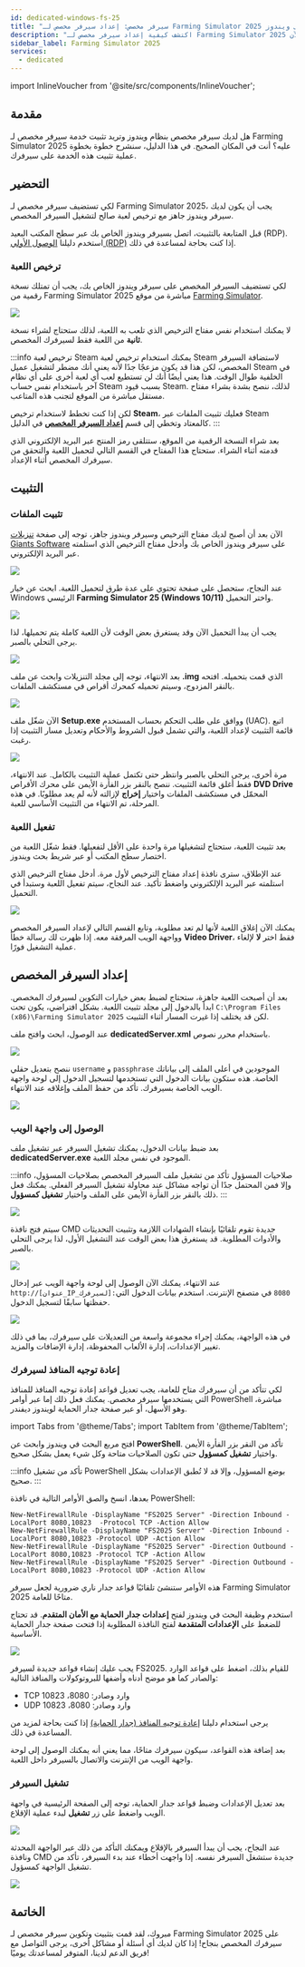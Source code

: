 ```yaml
---
id: dedicated-windows-fs-25
title: "سيرفر مخصص: إعداد سيرفر مخصص لـ Farming Simulator 2025 على ويندوز"
description: "اكتشف كيفية إعداد سيرفر مخصص لـ Farming Simulator 2025 على ويندوز لاستضافة الألعاب الجماعية بسلاسة → تعلّم المزيد الآن"
sidebar_label: Farming Simulator 2025
services:
  - dedicated
---
```


import InlineVoucher from '@site/src/components/InlineVoucher';

## مقدمة

هل لديك سيرفر مخصص بنظام ويندوز وتريد تثبيت خدمة سيرفر مخصص لـ Farming Simulator 2025 عليه؟ أنت في المكان الصحيح. في هذا الدليل، سنشرح خطوة بخطوة عملية تثبيت هذه الخدمة على سيرفرك.

<InlineVoucher />

## التحضير

لكي تستضيف سيرفر مخصص لـ Farming Simulator 2025، يجب أن يكون لديك سيرفر ويندوز جاهز مع ترخيص لعبة صالح لتشغيل السيرفر المخصص.

قبل المتابعة بالتثبيت، اتصل بسيرفر ويندوز الخاص بك عبر سطح المكتب البعيد (RDP). استخدم دليلنا [الوصول الأولي (RDP)](vserver-windows-userdp.md) إذا كنت بحاجة لمساعدة في ذلك.

### ترخيص اللعبة

لكي تستضيف السيرفر المخصص على سيرفر ويندوز الخاص بك، يجب أن تمتلك نسخة رقمية من Farming Simulator 2025 مباشرة من موقع [Farming Simulator](https://www.farming-simulator.com/buy-now.php).

![](https://screensaver01.zap-hosting.com/index.php/s/F7j4opS3tXZKSHs/preview)

لا يمكنك استخدام نفس مفتاح الترخيص الذي تلعب به اللعبة، لذلك ستحتاج لشراء نسخة **ثانية** من اللعبة فقط لسيرفرك المخصص.

:::info ترخيص لعبة Steam
يمكنك استخدام ترخيص لعبة Steam لاستضافة السيرفر المخصص، لكن هذا قد يكون مزعجًا جدًا لأنه يعني أنك مضطر لتشغيل عميل Steam في الخلفية طوال الوقت. هذا يعني أيضًا أنك لن تستطيع لعب أي لعبة أخرى على أي نظام آخر باستخدام نفس حساب Steam بسبب قيود Steam. لذلك، ننصح بشدة بشراء مفتاح مستقل مباشرة من الموقع لتجنب هذه المتاعب.

لكن إذا كنت تخطط لاستخدام ترخيص **Steam**، فعليك تثبيت الملفات عبر Steam كالمعتاد وتخطي إلى قسم [**إعداد السيرفر المخصص**](#dedicated-server-setup) في الدليل.
:::

بعد شراء النسخة الرقمية من الموقع، ستتلقى رمز المنتج عبر البريد الإلكتروني الذي قدمته أثناء الشراء. ستحتاج هذا المفتاح في القسم التالي لتحميل اللعبة والتحقق من سيرفرك المخصص أثناء الإعداد.

## التثبيت

### تثبيت الملفات

الآن بعد أن أصبح لديك مفتاح الترخيص وسيرفر ويندوز جاهز، توجه إلى صفحة [تنزيلات Giants Software](https://eshop.giants-software.com/downloads.php) على سيرفر ويندوز الخاص بك وأدخل مفتاح الترخيص الذي استلمته عبر البريد الإلكتروني.

![](https://screensaver01.zap-hosting.com/index.php/s/srzwXmn2K5GPy2r/preview)

عند النجاح، ستحصل على صفحة تحتوي على عدة طرق لتحميل اللعبة. ابحث عن خيار Windows الرئيسي **Farming Simulator 25 (Windows 10/11)** واختر التحميل.

![](https://screensaver01.zap-hosting.com/index.php/s/boLooPWLYEqwtbp/preview)

يجب أن يبدأ التحميل الآن وقد يستغرق بعض الوقت لأن اللعبة كاملة يتم تحميلها، لذا يرجى التحلي بالصبر.

![](https://screensaver01.zap-hosting.com/index.php/s/8YZgmrQJMrMas2p/preview)

بعد الانتهاء، توجه إلى مجلد التنزيلات وابحث عن ملف **.img** الذي قمت بتحميله. افتحه بالنقر المزدوج، وسيتم تحميله كمحرك أقراص في مستكشف الملفات.

![](https://screensaver01.zap-hosting.com/index.php/s/eHqKPF28JFkgyLp/preview)

الآن شغّل ملف **Setup.exe** ووافق على طلب التحكم بحساب المستخدم (UAC). اتبع قائمة التثبيت لإعداد اللعبة، والتي تشمل قبول الشروط والأحكام وتعديل مسار التثبيت إذا رغبت.

![](https://screensaver01.zap-hosting.com/index.php/s/5mCg8wsgRzTQwzj/preview)

مرة أخرى، يرجى التحلي بالصبر وانتظر حتى تكتمل عملية التثبيت بالكامل. عند الانتهاء، فقط أغلق قائمة التثبيت. ننصح بالنقر بزر الفأرة الأيمن على محرك الأقراص **DVD Drive** المحمّل في مستكشف الملفات واختيار **إخراج** لإزالته لأنه لم يعد مطلوبًا. في هذه المرحلة، تم الانتهاء من التثبيت الأساسي للعبة.

### تفعيل اللعبة

بعد تثبيت اللعبة، ستحتاج لتشغيلها مرة واحدة على الأقل لتفعيلها. فقط شغّل اللعبة من اختصار سطح المكتب أو عبر شريط بحث ويندوز.

عند الإطلاق، سترى نافذة إعداد مفتاح الترخيص لأول مرة. أدخل مفتاح الترخيص الذي استلمته عبر البريد الإلكتروني واضغط تأكيد. عند النجاح، سيتم تفعيل اللعبة وستبدأ في التحميل.

![](https://screensaver01.zap-hosting.com/index.php/s/nnFkynzt9Bapdk4/preview)

يمكنك الآن إغلاق اللعبة لأنها لم تعد مطلوبة، وتابع القسم التالي لإعداد السيرفر المخصص وواجهة الويب المرفقة معه. إذا ظهرت لك رسالة خطأ **Video Driver**، فقط اختر **لا** لإلغاء عملية التشغيل فورًا.

## إعداد السيرفر المخصص

بعد أن أصبحت اللعبة جاهزة، ستحتاج لضبط بعض خيارات التكوين لسيرفرك المخصص. ابدأ بالدخول إلى مجلد تثبيت اللعبة. بشكل افتراضي، يكون تحت `C:\Program Files (x86)\Farming Simulator 2025` لكن قد يختلف إذا غيرت المسار أثناء التثبيت.

عند الوصول، ابحث وافتح ملف **dedicatedServer.xml** باستخدام محرر نصوص.

![](https://screensaver01.zap-hosting.com/index.php/s/q4QXo9S4rDTrknc/preview)

ننصح بتعديل حقلي `username` و `passphrase` الموجودين في أعلى الملف إلى بياناتك الخاصة. هذه ستكون بيانات الدخول التي تستخدمها لتسجيل الدخول إلى لوحة واجهة الويب الخاصة بسيرفرك. تأكد من حفظ الملف وإغلاقه عند الانتهاء.

![](https://screensaver01.zap-hosting.com/index.php/s/B7bqNTYnD3bHw7y/preview)

### الوصول إلى واجهة الويب

بعد ضبط بيانات الدخول، يمكنك تشغيل السيرفر عبر تشغيل ملف **dedicatedServer.exe** الموجود في نفس مجلد اللعبة.

:::info صلاحيات المسؤول
تأكد من تشغيل ملف السيرفر المخصص بصلاحيات المسؤول، وإلا فمن المحتمل جدًا أن تواجه مشاكل عند محاولة تشغيل السيرفر الفعلي. يمكنك فعل ذلك بالنقر بزر الفأرة الأيمن على الملف واختيار **تشغيل كمسؤول**.
:::

![](https://screensaver01.zap-hosting.com/index.php/s/RDcLPWqzyBmGPDm/preview)

سيتم فتح نافذة CMD جديدة تقوم تلقائيًا بإنشاء الشهادات اللازمة وتثبيت التحديثات والأدوات المطلوبة. قد يستغرق هذا بعض الوقت عند التشغيل الأول، لذا يرجى التحلي بالصبر.

![](https://screensaver01.zap-hosting.com/index.php/s/xfk2BgNmEZFmNZG/preview)

عند الانتهاء، يمكنك الآن الوصول إلى لوحة واجهة الويب عبر إدخال `http://[عنوان_IP_لسيرفرك]:8080` في متصفح الإنترنت. استخدم بيانات الدخول التي حفظتها سابقًا لتسجيل الدخول.

![](https://screensaver01.zap-hosting.com/index.php/s/Yx57Zn6xCqMYkwz/preview)

في هذه الواجهة، يمكنك إجراء مجموعة واسعة من التعديلات على سيرفرك، بما في ذلك تغيير الإعدادات، إدارة الألعاب المحفوظة، إدارة الإضافات والمزيد.

### إعادة توجيه المنافذ لسيرفرك

لكي تتأكد من أن سيرفرك متاح للعامة، يجب تعديل قواعد إعادة توجيه المنافذ للمنافذ التي يستخدمها سيرفر مخصص. يمكنك فعل ذلك إما عبر أوامر PowerShell مباشرة، وهو الأسهل، أو عبر صفحة جدار الحماية لويندوز ديفندر.

import Tabs from '@theme/Tabs';
import TabItem from '@theme/TabItem';

<Tabs>
<TabItem value="powershell" label="عبر PowerShell" default>

افتح مربع البحث في ويندوز وابحث عن **PowerShell**. تأكد من النقر بزر الفأرة الأيمن واختيار **تشغيل كمسؤول** حتى تكون الصلاحيات متاحة وكل شيء يعمل بشكل صحيح.

:::info
تأكد من تشغيل PowerShell بوضع المسؤول، وإلا قد لا تُطبق الإعدادات بشكل صحيح.
:::

بعدها، انسخ والصق الأوامر التالية في نافذة PowerShell:
```
New-NetFirewallRule -DisplayName "FS2025 Server" -Direction Inbound -LocalPort 8080,10823  -Protocol TCP -Action Allow
New-NetFirewallRule -DisplayName "FS2025 Server" -Direction Inbound -LocalPort 8080,10823 -Protocol UDP -Action Allow
New-NetFirewallRule -DisplayName "FS2025 Server" -Direction Outbound -LocalPort 8080,10823 -Protocol TCP -Action Allow
New-NetFirewallRule -DisplayName "FS2025 Server" -Direction Outbound -LocalPort 8080,10823 -Protocol UDP -Action Allow
```

هذه الأوامر ستنشئ تلقائيًا قواعد جدار ناري ضرورية لجعل سيرفر Farming Simulator 2025 متاحًا للعامة.

</TabItem>

<TabItem value="windefender" label="عبر Windows Defender">

استخدم وظيفة البحث في ويندوز لفتح **إعدادات جدار الحماية مع الأمان المتقدم**. قد تحتاج للضغط على **الإعدادات المتقدمة** لفتح النافذة المطلوبة إذا فتحت صفحة جدار الحماية الأساسية.

![](https://github.com/zaphosting/docs/assets/42719082/5fb9f943-7e51-4d8f-9df4-2f5ff60857d3)

يجب عليك إنشاء قواعد جديدة لسيرفر FS2025. للقيام بذلك، اضغط على قواعد الوارد والصادر كما هو موضح أدناه وأضفها للبروتوكولات والمنافذ التالية:
- TCP وارد وصادر: 8080، 10823
- UDP وارد وصادر: 8080، 10823

يرجى استخدام دليلنا [إعادة توجيه المنافذ (جدار الحماية)](vserver-windows-port.md) إذا كنت بحاجة لمزيد من المساعدة في ذلك.

</TabItem>
</Tabs>

بعد إضافة هذه القواعد، سيكون سيرفرك متاحًا، مما يعني أنه يمكنك الوصول إلى لوحة واجهة الويب من الإنترنت والاتصال بالسيرفر داخل اللعبة.

### تشغيل السيرفر

بعد تعديل الإعدادات وضبط قواعد جدار الحماية، توجه إلى الصفحة الرئيسية في واجهة الويب واضغط على زر **تشغيل** لبدء عملية الإقلاع.

![](https://screensaver01.zap-hosting.com/index.php/s/5S4FmawFoJBsMyo/preview)

عند النجاح، يجب أن يبدأ السيرفر بالإقلاع ويمكنك التأكد من ذلك عبر الواجهة المحدثة ونافذة CMD جديدة ستشغل السيرفر نفسه. إذا واجهت أخطاء عند بدء السيرفر، تأكد من تشغيل الواجهة كمسؤول.

![](https://screensaver01.zap-hosting.com/index.php/s/QtgAz7kpJq6knjf/preview)

## الخاتمة

مبروك، لقد قمت بتثبيت وتكوين سيرفر مخصص لـ Farming Simulator 2025 على سيرفرك المخصص بنجاح! إذا كان لديك أي أسئلة أو مشاكل أخرى، يرجى التواصل مع فريق الدعم لدينا، المتوفر لمساعدتك يوميًا!

<InlineVoucher />